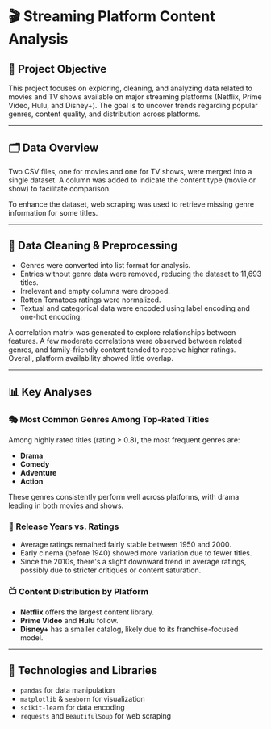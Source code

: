 
# 🎬 Streaming Platform Content Analysis

## 📌 Project Objective

This project focuses on exploring, cleaning, and analyzing data related to movies and TV shows available on major streaming platforms (Netflix, Prime Video, Hulu, and Disney+). The goal is to uncover trends regarding popular genres, content quality, and distribution across platforms.

---

## 🗂️ Data Overview

Two CSV files, one for movies and one for TV shows, were merged into a single dataset. A column was added to indicate the content type (movie or show) to facilitate comparison.

To enhance the dataset, web scraping was used to retrieve missing genre information for some titles.

---

## 🧹 Data Cleaning & Preprocessing

- Genres were converted into list format for analysis.
- Entries without genre data were removed, reducing the dataset to 11,693 titles.
- Irrelevant and empty columns were dropped.
- Rotten Tomatoes ratings were normalized.
- Textual and categorical data were encoded using label encoding and one-hot encoding.

A correlation matrix was generated to explore relationships between features. A few moderate correlations were observed between related genres, and family-friendly content tended to receive higher ratings. Overall, platform availability showed little overlap.

---

## 📊 Key Analyses

### 🎭 Most Common Genres Among Top-Rated Titles

Among highly rated titles (rating ≥ 0.8), the most frequent genres are:
- **Drama**
- **Comedy**
- **Adventure**
- **Action**

These genres consistently perform well across platforms, with drama leading in both movies and shows.

### 📅 Release Years vs. Ratings

- Average ratings remained fairly stable between 1950 and 2000.
- Early cinema (before 1940) showed more variation due to fewer titles.
- Since the 2010s, there's a slight downward trend in average ratings, possibly due to stricter critiques or content saturation.

### 📺 Content Distribution by Platform

- **Netflix** offers the largest content library.
- **Prime Video** and **Hulu** follow.
- **Disney+** has a smaller catalog, likely due to its franchise-focused model.

---

## 🔧 Technologies and Libraries

- `pandas` for data manipulation  
- `matplotlib` & `seaborn` for visualization  
- `scikit-learn` for data encoding  
- `requests` and `BeautifulSoup` for web scraping
